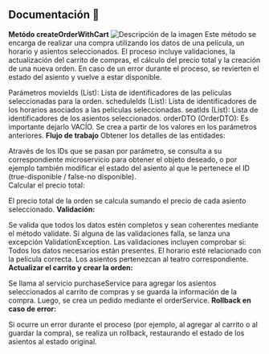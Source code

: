 ## Documentación 📜
**Metódo createOrderWithCart**
![Descripción de la imagen](images/mi-imagen.png)
Este método se encarga de realizar una compra utilizando los datos de una película, un horario y asientos seleccionados. El proceso incluye validaciones, la actualización del carrito de compras, el cálculo del precio total y la creación de una nueva orden. En caso de un error durante el proceso, se revierten el estado del asiento y vuelve a estar disponible.

Parámetros
movieIds (List<Long>): Lista de identificadores de las películas seleccionadas para la orden.
scheduleIds (List<Long>): Lista de identificadores de los horarios asociados a las películas seleccionadas.
seatIds (List<Long>): Lista de identificadores de los asientos seleccionados.
orderDTO (OrderDTO): Es importante dejarlo VACÍO. Se crea a partir de los valores en los parámetros anteriores.
**Flujo de trabajo**
Obtener los detalles de las entidades:

Através de los IDs que se pasan por parámetro, se consulta a su correspondiente microservicio para obtener el objeto deseado, o por ejemplo también modificar el estado del asiento al que le pertenece el ID (true-disponible / false-no disponible).	
Calcular el precio total:

El precio total de la orden se calcula sumando el precio de cada asiento seleccionado.
**Validación:**

Se valida que todos los datos estén completos y sean coherentes mediante el método validate. Si alguna de las validaciones falla, se lanza una excepción ValidationException.
Las validaciones incluyen comprobar si:
Todos los datos necesarios están presentes.
El horario esté relacionado con la película correcta.
Los asientos pertenezcan al teatro correspondiente.
**Actualizar el carrito y crear la orden:**

Se llama al servicio purchaseService para agregar los asientos seleccionados al carrito de compras y se guarda la información de la compra.
Luego, se crea un pedido mediante el orderService.
**Rollback en caso de error:**

Si ocurre un error durante el proceso (por ejemplo, al agregar al carrito o al guardar la compra), se realiza un rollback, restaurando el estado de los asientos al estado original.